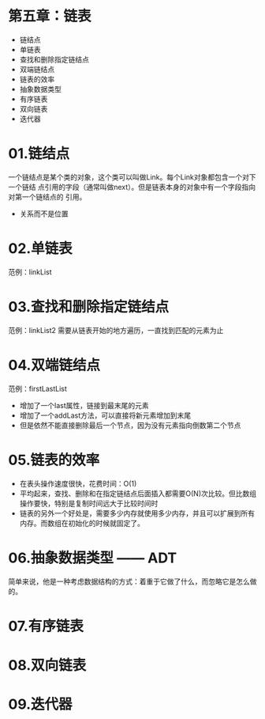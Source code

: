# 第五章：链表
* 链结点
* 单链表
* 查找和删除指定链结点
* 双端链结点
* 链表的效率
* 抽象数据类型
* 有序链表
* 双向链表
* 迭代器


# 01.链结点
一个链结点是某个类的对象，这个类可以叫做Link。每个Link对象都包含一个对下一个链结
点引用的字段（通常叫做next）。但是链表本身的对象中有一个字段指向对第一个链结点的
引用。

* 关系而不是位置

# 02.单链表
范例：linkList

# 03.查找和删除指定链结点
范例：linkList2
需要从链表开始的地方遍历，一直找到匹配的元素为止

# 04.双端链结点
范例：firstLastList
* 增加了一个last属性，链接到最末尾的元素
* 增加了一个addLast方法，可以直接将新元素增加到末尾
* 但是依然不能直接删除最后一个节点，因为没有元素指向倒数第二个节点

# 05.链表的效率
* 在表头操作速度很快，花费时间：O(1)
* 平均起来，查找、删除和在指定链结点后面插入都需要O(N)次比较。但比数组操作要快，特别是复制时间远大于比较时间时
* 链表的另外一个好处是，需要多少内存就使用多少内存，并且可以扩展到所有内存。而数组在初始化的时候就固定了。

# 06.抽象数据类型 —— ADT
简单来说，他是一种考虑数据结构的方式：着重于它做了什么，而忽略它是怎么做的。

# 07.有序链表
# 08.双向链表
# 09.迭代器


